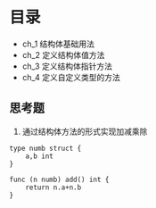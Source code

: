 # 目录
- ch_1 结构体基础用法
- ch_2 定义结构体值方法
- ch_3 定义结构体指针方法
- ch_4 定义自定义类型的方法


## 思考题
1. 通过结构体方法的形式实现加减乘除
```bigquery
type numb struct {
	a,b int
}

func (n numb) add() int {
	return n.a+n.b
}
```